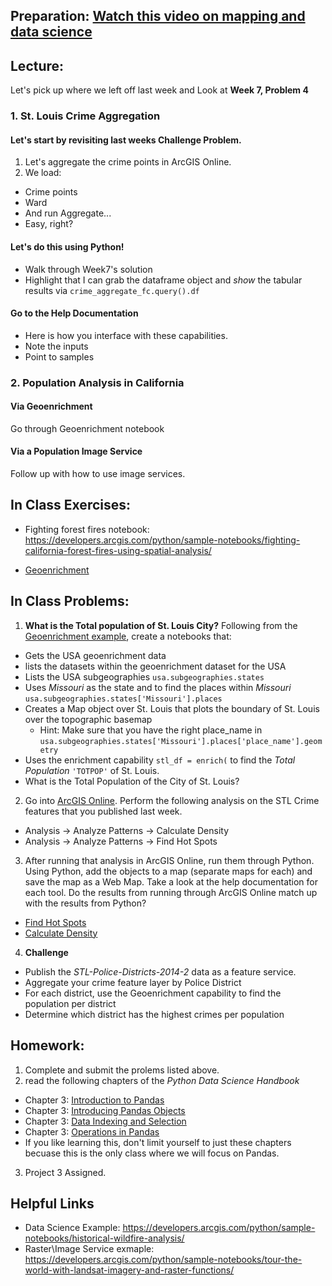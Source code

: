 ## Preparation: [Watch this video on mapping and data science](https://www.youtube.com/watch?v=DdUBrV2zpvI&t=11s)

## Lecture:
Let's pick up where we left off last week and Look at **Week 7, Problem 4**
### 1. St. Louis Crime Aggregation
#### Let's start by revisiting last weeks **Challenge** Problem.
1. Let's aggregate the crime points in ArcGIS Online.
2. We load:
  - Crime points
  - Ward
  - And run Aggregate...
  - Easy, right?

#### Let's do this using Python!
- Walk through Week7's solution
- Highlight that I can grab the dataframe object and *show* the tabular results via ```crime_aggregate_fc.query().df```

#### Go to the Help Documentation
- Here is how you interface with these capabilities.
- Note the inputs
- Point to samples

### 2. Population Analysis in California
#### Via Geoenrichment
Go through Geoenrichment notebook

#### Via a Population Image Service
Follow up with how to use image services.

## In Class Exercises:
- Fighting forest fires notebook: https://developers.arcgis.com/python/sample-notebooks/fighting-california-forest-fires-using-spatial-analysis/

- [Geoenrichment](https://developers.arcgis.com/python/guide/performing-geoenrichment/)

## In Class Problems:
1. **What is the Total population of St. Louis City?** Following from the [Geoenrichment example](https://developers.arcgis.com/python/guide/performing-geoenrichment/), create a notebooks that:
- Gets the USA geoenrichment data
- lists the datasets within the geoenrichment dataset for the USA
- Lists the USA subgeographies ```usa.subgeographies.states```
- Uses *Missouri* as the state and to find the places within *Missouri* ```usa.subgeographies.states['Missouri'].places```
- Creates a Map object over St. Louis that plots the boundary of St. Louis over the topographic basemap
  - Hint: Make sure that you have the right place_name in ```usa.subgeographies.states['Missouri'].places['place_name'].geometry```
- Uses the enrichment capability ```stl_df = enrich(``` to find the *Total Population* ```'TOTPOP'``` of St. Louis.
- What is the Total Population of the City of St. Louis?

2. Go into [ArcGIS Online](http://slustl.maps.arcgis.com/). Perform the following analysis on the STL Crime features that you published last week.
- Analysis -> Analyze Patterns -> Calculate Density
- Analysis -> Analyze Patterns -> Find Hot Spots

3. After running that analysis in ArcGIS Online, run them through Python. Using Python, add the objects to a map (separate maps for each) and save the map as a Web Map. Take a look at the help documentation for each tool. Do the results from running through ArcGIS Online match up with the results from Python?
- [Find Hot Spots](https://esri.github.io/arcgis-python-api/apidoc/html/arcgis.features.analysis.html?highlight=hot%20spot#find-hot-spots)
- [Calculate Density](https://esri.github.io/arcgis-python-api/apidoc/html/arcgis.features.analysis.html?highlight=density#arcgis.features.analysis.calculate_density)

4. **Challenge** 
- Publish the *STL-Police-Districts-2014-2* data as a feature service. 
- Aggregate your crime feature layer by Police District
- For each district, use the Geoenrichment capability to find the population per district
- Determine which district has the highest crimes per population

## Homework:
1. Complete and submit the prolems listed above.
2. read the following chapters of the *Python Data Science Handbook*
  - Chapter 3: [Introduction to Pandas](https://github.com/jakevdp/PythonDataScienceHandbook/blob/master/notebooks/03.00-Introduction-to-Pandas.ipynb) 
  - Chapter 3: [Introducing Pandas Objects](https://github.com/jakevdp/PythonDataScienceHandbook/blob/master/notebooks/03.01-Introducing-Pandas-Objects.ipynb)
  - Chapter 3: [Data Indexing and Selection](https://github.com/jakevdp/PythonDataScienceHandbook/blob/master/notebooks/03.02-Data-Indexing-and-Selection.ipynb)
  - Chapter 3: [Operations in Pandas](https://github.com/jakevdp/PythonDataScienceHandbook/blob/master/notebooks/03.03-Operations-in-Pandas.ipynb)
  - If you like learning this, don't limit yourself to just these chapters becuase this is the only class where we will focus on Pandas.
3. Project 3 Assigned.

## Helpful Links
- Data Science Example: https://developers.arcgis.com/python/sample-notebooks/historical-wildfire-analysis/
- Raster\Image Service exmaple: https://developers.arcgis.com/python/sample-notebooks/tour-the-world-with-landsat-imagery-and-raster-functions/
